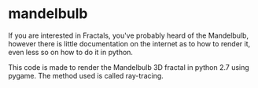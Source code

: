 # mandelbulb
If you are interested in Fractals, you've probably heard of the Mandelbulb, however there is little documentation on 
the internet as to how to render it, even less so on how to do it in python. 

This code is made to render the Mandelbulb 3D fractal in python 2.7 using pygame. The method used is called ray-tracing.


